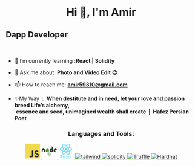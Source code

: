 <h1 align="center">Hi 👋, I'm Amir</h1>
<h2 align="left">Dapp Developer</h2>
</br>

- 🌱 I’m currently learning :**React | Solidity**

- 💬 Ask me about: **Photo and Video Edit 😉**

- 📫 How to reach me: **amir59310@gmail.com**

- ✨My Way &nbsp;:&nbsp;  **When destitute and in need, let your love and passion breed Life’s alchemy,  <br>&nbsp;essence and seed, unimagined wealth shall create&nbsp;&nbsp;|&nbsp; Hafez Persian Poet**

<p align="left">
</p>

<h3 align="center">Languages and Tools:</h3>

<p align="center" > <a href="https://developer.mozilla.org/en-US/docs/Web/JavaScript" target="_blank" rel="noreferrer"> <img src="https://raw.githubusercontent.com/devicons/devicon/master/icons/javascript/javascript-original.svg" alt="javascript" width="40" height="40"/> </a> <a href="https://nodejs.org" target="_blank" rel="noreferrer"> <img src="https://raw.githubusercontent.com/devicons/devicon/master/icons/nodejs/nodejs-original-wordmark.svg" alt="nodejs" width="40" height="40"/> </a> <a href="https://reactjs.org/" target="_blank" rel="noreferrer"> <img src="https://raw.githubusercontent.com/devicons/devicon/master/icons/react/react-original-wordmark.svg" alt="react" width="40" height="40"/> </a> <a href="https://tailwindcss.com/" target="_blank" rel="noreferrer"> <img src="https://www.vectorlogo.zone/logos/tailwindcss/tailwindcss-icon.svg" alt="tailwind" width="40" height="40"/> </a> <a href="https://soliditylang.org/" target="_blank" rel="noreferrer"> <img src="https://www.svgrepo.com/show/374088/solidity.svg" alt="solidity" width="40" height="40"/> </a> <a href="https://trufflesuite.com/" target="_blank" rel="noreferrer"> <img src="https://seeklogo.com/images/T/truffle-logo-2DC7EBABF2-seeklogo.com.png" alt="Truffle" width="36" height="36"/> </a> <a href="https://hardhat.org/" target="_blank" rel="noreferrer"> <img src="https://101blockchains.com/wp-content/uploads/2022/08/hardhat-1-150x150.png" alt="Hardhat" width="45" height="45"/> </a></p>
